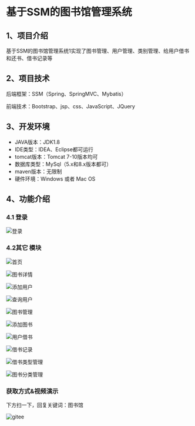 # 基于SSM的图书馆管理系统



## 1、项目介绍

基于SSM的图书馆管理系统1实现了图书管理、用户管理、类别管理、给用户借书和还书、借书记录等


## 2、项目技术

后端框架：SSM（Spring、SpringMVC、Mybatis）

前端技术：Bootstrap、jsp、css、JavaScript、JQuery

## 3、开发环境

- JAVA版本：JDK1.8
- IDE类型：IDEA、Eclipse都可运行
- tomcat版本：Tomcat 7-10版本均可
- 数据库类型：MySql（5.x和8.x版本都可） 
- maven版本：无限制
- 硬件环境：Windows 或者 Mac OS


## 4、功能介绍

### 4.1 登录

![登录](https://project-images-1256969109.cos.ap-chongqing.myqcloud.com/Typora-Images/202208111051486.jpg)

### 4.2其它 模块

![首页](https://project-images-1256969109.cos.ap-chongqing.myqcloud.com/Typora-Images/202208111052440.jpg)

![图书详情](https://project-images-1256969109.cos.ap-chongqing.myqcloud.com/Typora-Images/202208111052893.jpg)

![添加用户](https://project-images-1256969109.cos.ap-chongqing.myqcloud.com/Typora-Images/202208111052598.jpg)

![查询用户](https://project-images-1256969109.cos.ap-chongqing.myqcloud.com/Typora-Images/202208111052217.jpg)

![图书管理](https://project-images-1256969109.cos.ap-chongqing.myqcloud.com/Typora-Images/202208111052618.jpg)

![添加图书](https://project-images-1256969109.cos.ap-chongqing.myqcloud.com/Typora-Images/202208111052190.jpg)

![用户借书](https://project-images-1256969109.cos.ap-chongqing.myqcloud.com/Typora-Images/202208111052294.jpg)

![借书记录](https://project-images-1256969109.cos.ap-chongqing.myqcloud.com/Typora-Images/202208111052116.jpg)

![借书类型管理](https://project-images-1256969109.cos.ap-chongqing.myqcloud.com/Typora-Images/202208111052168.jpg)

![图书分类管理](https://project-images-1256969109.cos.ap-chongqing.myqcloud.com/Typora-Images/202208111052293.jpg)
### 获取方式&视频演示

下方扫一下，回复关键词：图书馆

![gitee](https://project-images-1256969109.cos.ap-chongqing.myqcloud.com/Typora-Images/202309291447341.png)

